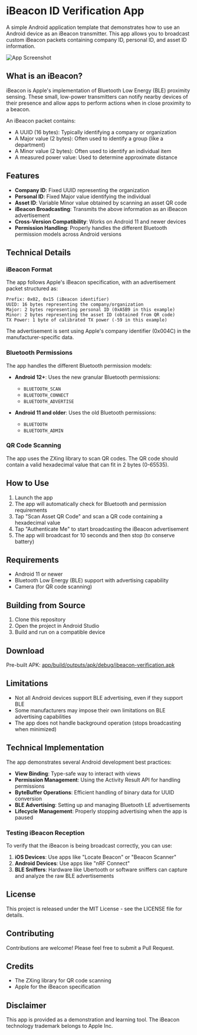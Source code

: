 # iBeacon ID Verification App

A simple Android application template that demonstrates how to use an Android device as an iBeacon transmitter. This app allows you to broadcast custom iBeacon packets containing company ID, personal ID, and asset ID information.

![App Screenshot](app_screenshot.jpg)

## What is an iBeacon?

iBeacon is Apple's implementation of Bluetooth Low Energy (BLE) proximity sensing. These small, low-power transmitters can notify nearby devices of their presence and allow apps to perform actions when in close proximity to a beacon.

An iBeacon packet contains:
- A UUID (16 bytes): Typically identifying a company or organization
- A Major value (2 bytes): Often used to identify a group (like a department)
- A Minor value (2 bytes): Often used to identify an individual item
- A measured power value: Used to determine approximate distance

## Features

- **Company ID**: Fixed UUID representing the organization
- **Personal ID**: Fixed Major value identifying the individual
- **Asset ID**: Variable Minor value obtained by scanning an asset QR code
- **iBeacon Broadcasting**: Transmits the above information as an iBeacon advertisement
- **Cross-Version Compatibility**: Works on Android 11 and newer devices
- **Permission Handling**: Properly handles the different Bluetooth permission models across Android versions

## Technical Details

### iBeacon Format

The app follows Apple's iBeacon specification, with an advertisement packet structured as:

```
Prefix: 0x02, 0x15 (iBeacon identifier)
UUID: 16 bytes representing the company/organization
Major: 2 bytes representing personal ID (0xA5B9 in this example)
Minor: 2 bytes representing the asset ID (obtained from QR code)
TX Power: 1 byte of calibrated TX power (-59 in this example)
```

The advertisement is sent using Apple's company identifier (0x004C) in the manufacturer-specific data.

### Bluetooth Permissions

The app handles the different Bluetooth permission models:

- **Android 12+**: Uses the new granular Bluetooth permissions:
  - `BLUETOOTH_SCAN`
  - `BLUETOOTH_CONNECT`
  - `BLUETOOTH_ADVERTISE`

- **Android 11 and older**: Uses the old Bluetooth permissions:
  - `BLUETOOTH`
  - `BLUETOOTH_ADMIN`

### QR Code Scanning

The app uses the ZXing library to scan QR codes. The QR code should contain a valid hexadecimal value that can fit in 2 bytes (0-65535).

## How to Use

1. Launch the app
2. The app will automatically check for Bluetooth and permission requirements
3. Tap "Scan Asset QR Code" and scan a QR code containing a hexadecimal value
4. Tap "Authenticate Me" to start broadcasting the iBeacon advertisement
5. The app will broadcast for 10 seconds and then stop (to conserve battery)

## Requirements

- Android 11 or newer
- Bluetooth Low Energy (BLE) support with advertising capability
- Camera (for QR code scanning)

## Building from Source

1. Clone this repository
2. Open the project in Android Studio
3. Build and run on a compatible device

## Download

Pre-built APK: [app/build/outputs/apk/debug/ibeacon-verification.apk](app/build/outputs/apk/debug/ibeacon-verification.apk)

## Limitations

- Not all Android devices support BLE advertising, even if they support BLE
- Some manufacturers may impose their own limitations on BLE advertising capabilities
- The app does not handle background operation (stops broadcasting when minimized)

## Technical Implementation

The app demonstrates several Android development best practices:

- **View Binding**: Type-safe way to interact with views
- **Permission Management**: Using the Activity Result API for handling permissions
- **ByteBuffer Operations**: Efficient handling of binary data for UUID conversion
- **BLE Advertising**: Setting up and managing Bluetooth LE advertisements
- **Lifecycle Management**: Properly stopping advertising when the app is paused

### Testing iBeacon Reception

To verify that the iBeacon is being broadcast correctly, you can use:

1. **iOS Devices**: Use apps like "Locate Beacon" or "Beacon Scanner"
2. **Android Devices**: Use apps like "nRF Connect"
3. **BLE Sniffers**: Hardware like Ubertooth or software sniffers can capture and analyze the raw BLE advertisements

## License

This project is released under the MIT License - see the LICENSE file for details.

## Contributing

Contributions are welcome! Please feel free to submit a Pull Request.

## Credits

- The ZXing library for QR code scanning
- Apple for the iBeacon specification

## Disclaimer

This app is provided as a demonstration and learning tool. The iBeacon technology trademark belongs to Apple Inc. 